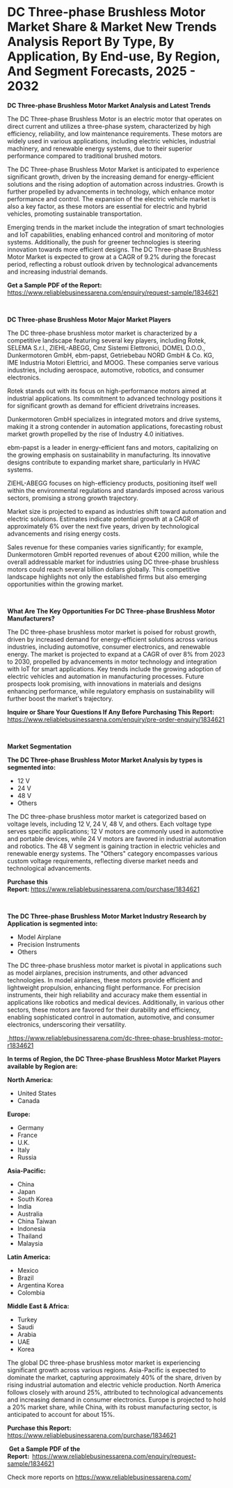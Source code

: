 <p><h1>DC Three-phase Brushless Motor Market Share & Market New Trends Analysis Report By Type, By Application, By End-use, By Region, And Segment Forecasts, 2025 - 2032</h1></p><p><strong>DC Three-phase Brushless Motor Market Analysis and Latest Trends</strong></p>
<p><p>The DC Three-phase Brushless Motor is an electric motor that operates on direct current and utilizes a three-phase system, characterized by high efficiency, reliability, and low maintenance requirements. These motors are widely used in various applications, including electric vehicles, industrial machinery, and renewable energy systems, due to their superior performance compared to traditional brushed motors.</p><p>The DC Three-phase Brushless Motor Market is anticipated to experience significant growth, driven by the increasing demand for energy-efficient solutions and the rising adoption of automation across industries. Growth is further propelled by advancements in technology, which enhance motor performance and control. The expansion of the electric vehicle market is also a key factor, as these motors are essential for electric and hybrid vehicles, promoting sustainable transportation.</p><p>Emerging trends in the market include the integration of smart technologies and IoT capabilities, enabling enhanced control and monitoring of motor systems. Additionally, the push for greener technologies is steering innovation towards more efficient designs. The DC Three-phase Brushless Motor Market is expected to grow at a CAGR of 9.2% during the forecast period, reflecting a robust outlook driven by technological advancements and increasing industrial demands.</p></p>
<p><strong>Get a Sample PDF of the Report:&nbsp;</strong> <a href="https://www.reliablebusinessarena.com/enquiry/request-sample/1834621?utm_campaign=2004&utm_medium=2&utm_source=Github&utm_content=ia&utm_term=28022025&utm_id=dc-three-phase-brushless-motor">https://www.reliablebusinessarena.com/enquiry/request-sample/1834621</a></p>
<p>&nbsp;</p>
<p><strong>DC Three-phase Brushless Motor Major Market Players</strong></p>
<p><p>The DC three-phase brushless motor market is characterized by a competitive landscape featuring several key players, including Rotek, SELEMA S.r.l., ZIEHL-ABEGG, Cmz Sistemi Elettronici, DOMEL D.O.O., Dunkermotoren GmbH, ebm-papst, Getriebebau NORD GmbH & Co. KG, IME Industria Motori Elettrici, and MOOG. These companies serve various industries, including aerospace, automotive, robotics, and consumer electronics.</p><p>Rotek stands out with its focus on high-performance motors aimed at industrial applications. Its commitment to advanced technology positions it for significant growth as demand for efficient drivetrains increases. </p><p>Dunkermotoren GmbH specializes in integrated motors and drive systems, making it a strong contender in automation applications, forecasting robust market growth propelled by the rise of Industry 4.0 initiatives.</p><p>ebm-papst is a leader in energy-efficient fans and motors, capitalizing on the growing emphasis on sustainability in manufacturing. Its innovative designs contribute to expanding market share, particularly in HVAC systems.</p><p>ZIEHL-ABEGG focuses on high-efficiency products, positioning itself well within the environmental regulations and standards imposed across various sectors, promising a strong growth trajectory.</p><p>Market size is projected to expand as industries shift toward automation and electric solutions. Estimates indicate potential growth at a CAGR of approximately 6% over the next five years, driven by technological advancements and rising energy costs.</p><p>Sales revenue for these companies varies significantly; for example, Dunkermotoren GmbH reported revenues of about €200 million, while the overall addressable market for industries using DC three-phase brushless motors could reach several billion dollars globally. This competitive landscape highlights not only the established firms but also emerging opportunities within the growing market.</p></p>
<p>&nbsp;</p>
<p><strong>What Are The Key Opportunities For DC Three-phase Brushless Motor Manufacturers?</strong></p>
<p><p>The DC three-phase brushless motor market is poised for robust growth, driven by increased demand for energy-efficient solutions across various industries, including automotive, consumer electronics, and renewable energy. The market is projected to expand at a CAGR of over 8% from 2023 to 2030, propelled by advancements in motor technology and integration with IoT for smart applications. Key trends include the growing adoption of electric vehicles and automation in manufacturing processes. Future prospects look promising, with innovations in materials and designs enhancing performance, while regulatory emphasis on sustainability will further boost the market's trajectory.</p></p>
<p><strong>Inquire or Share Your Questions If Any Before Purchasing This Report:</strong> <a href="https://www.reliablebusinessarena.com/enquiry/pre-order-enquiry/1834621?utm_campaign=2004&utm_medium=2&utm_source=Github&utm_content=ia&utm_term=28022025&utm_id=dc-three-phase-brushless-motor">https://www.reliablebusinessarena.com/enquiry/pre-order-enquiry/1834621</a></p>
<p>&nbsp;</p>
<p><strong>Market Segmentation</strong></p>
<p><strong>The DC Three-phase Brushless Motor Market Analysis by types is segmented into:</strong></p>
<p><ul><li>12 V</li><li>24 V</li><li>48 V</li><li>Others</li></ul></p>
<p><p>The DC three-phase brushless motor market is categorized based on voltage levels, including 12 V, 24 V, 48 V, and others. Each voltage type serves specific applications; 12 V motors are commonly used in automotive and portable devices, while 24 V motors are favored in industrial automation and robotics. The 48 V segment is gaining traction in electric vehicles and renewable energy systems. The "Others" category encompasses various custom voltage requirements, reflecting diverse market needs and technological advancements.</p></p>
<p><strong>Purchase this Report:&nbsp;</strong><a href="https://www.reliablebusinessarena.com/purchase/1834621?utm_campaign=2004&utm_medium=2&utm_source=Github&utm_content=ia&utm_term=28022025&utm_id=dc-three-phase-brushless-motor">https://www.reliablebusinessarena.com/purchase/1834621</a></p>
<p>&nbsp;</p>
<p><strong>The DC Three-phase Brushless Motor Market Industry Research by Application is segmented into:</strong></p>
<p><ul><li>Model Airplane</li><li>Precision Instruments</li><li>Others</li></ul></p>
<p><p>The DC three-phase brushless motor market is pivotal in applications such as model airplanes, precision instruments, and other advanced technologies. In model airplanes, these motors provide efficient and lightweight propulsion, enhancing flight performance. For precision instruments, their high reliability and accuracy make them essential in applications like robotics and medical devices. Additionally, in various other sectors, these motors are favored for their durability and efficiency, enabling sophisticated control in automation, automotive, and consumer electronics, underscoring their versatility.</p></p>
<p><a href="https://www.reliablebusinessarena.com/dc-three-phase-brushless-motor-r1834621?utm_campaign=2004&utm_medium=2&utm_source=Github&utm_content=ia&utm_term=28022025&utm_id=dc-three-phase-brushless-motor">&nbsp;https://www.reliablebusinessarena.com/dc-three-phase-brushless-motor-r1834621</a></p>
<p><strong>In terms of Region, the DC Three-phase Brushless Motor Market Players available by Region are:</strong></p>
<p>
    <p> <strong> North America: </strong>
        <ul>
            <li>United States</li>
            <li>Canada</li>
        </ul>
        </p> 
    <p> <strong> Europe: </strong>
        <ul>
            <li>Germany</li>
            <li>France</li>
            <li>U.K.</li>
            <li>Italy</li>
            <li>Russia</li>
        </ul>
        </p> 
    <p> <strong> Asia-Pacific: </strong>
        <ul>
            <li>China</li>
            <li>Japan</li>
            <li>South Korea</li>
            <li>India</li>
            <li>Australia</li>
            <li>China Taiwan</li>
            <li>Indonesia</li>
            <li>Thailand</li>
            <li>Malaysia</li>
        </ul>
        </p> 
    <p> <strong> Latin America: </strong>
        <ul>
            <li>Mexico</li>
            <li>Brazil</li>
            <li>Argentina Korea</li>
            <li>Colombia</li>
        </ul>
        </p> 
    <p> <strong> Middle East & Africa: </strong>
        <ul>
            <li>Turkey</li>
            <li>Saudi</li>
            <li>Arabia</li>
            <li>UAE</li>
            <li>Korea</li>
        </ul>
    </p>
    </p>
<p><p>The global DC three-phase brushless motor market is experiencing significant growth across various regions. Asia-Pacific is expected to dominate the market, capturing approximately 40% of the share, driven by rising industrial automation and electric vehicle production. North America follows closely with around 25%, attributed to technological advancements and increasing demand in consumer electronics. Europe is projected to hold a 20% market share, while China, with its robust manufacturing sector, is anticipated to account for about 15%.</p></p>
<p><strong>Purchase this Report: </strong><a href="https://www.reliablebusinessarena.com/purchase/1834621?utm_campaign=2004&utm_medium=2&utm_source=Github&utm_content=ia&utm_term=28022025&utm_id=dc-three-phase-brushless-motor">https://www.reliablebusinessarena.com/purchase/1834621</a></p>
<p>&nbsp;<strong>Get a Sample PDF of the Report:&nbsp;&nbsp;</strong><a href="https://www.reliablebusinessarena.com/enquiry/request-sample/1834621?utm_campaign=2004&utm_medium=2&utm_source=Github&utm_content=ia&utm_term=28022025&utm_id=dc-three-phase-brushless-motor">https://www.reliablebusinessarena.com/enquiry/request-sample/1834621</a></p>
<p><strong></strong></p>
<p>Check more reports on <a href="https://www.reliablebusinessarena.com/?utm_campaign=2004&utm_medium=2&utm_source=Github&utm_content=ia&utm_term=28022025&utm_id=dc-three-phase-brushless-motor">https://www.reliablebusinessarena.com/</a></p>